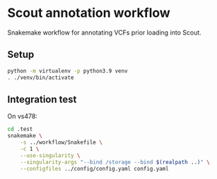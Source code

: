 # Scout annotation workflow

Snakemake workflow for annotating VCFs prior loading into Scout.

## Setup

```bash
python -m virtualenv -p python3.9 venv
. ./venv/bin/activate
```

## Integration test

On vs478:

```bash
cd .test
snakemake \
    -s ../workflow/Snakefile \
    -c 1 \
    --use-singularity \
    --singularity-args "--bind /storage --bind $(realpath ..)" \
    --configfiles ../config/config.yaml config.yaml
```
